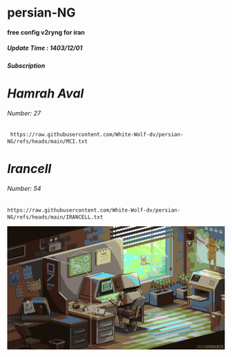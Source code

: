 # persian-NG

#### free config v2ryng for iran


<h5>Update Time : 1403/12/01</h5>

##### Subscription

  # *****Hamrah Aval*****

<h6>Number: 27</h6>

     https://raw.githubusercontent.com/White-Wolf-dv/persian-NG/refs/heads/main/MCI.txt

# *****Irancell*****

<h6>Number: 54 </h6>

    https://raw.githubusercontent.com/White-Wolf-dv/persian-NG/refs/heads/main/IRANCELL.txt

<p align="center">
<img  src="https://github.com/White-Wolf-dv/White-Wolf-dv/blob/main/14.gif">
</p>
